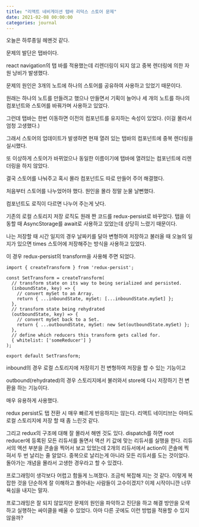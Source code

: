 ```yaml
---
title: "리액트 네비게이션 탭바 리덕스 스토어 문제"
date: 2021-02-08 00:00:00
categories: journal
---
```


오늘은 하루종일 헤멘것 같다.

문제의 발단은 탭바이다.

react navigation의 탭 바를 적용했는데 리렌더링이 되지 않고 중복 렌더링에 의한 자원 낭비가 발생했다.

문제의 원인은 3개의 노트에 하나의 스토어를 공유하여 사용하고 있었기 때문이다.

원래는 하나의 노트를 만들려고 했으나 만들면서 기획이 늘어나 세 개의 노트를 하나의 컴포넌트와 스토어를 바꿔가며 사용하고 있었다.

그런데 탭바는 한번 이동하면 이전의 컴포넌트를 유지하는 속성이 있었다. (이걸 몰라서 엄청 고생했다.)

그래서 스토어의 업데이트가 발생하면 현재 열려 있는 탭바의 컴포넌트에 중복 렌더링을 실시했다.

또 이상하게 스토어가 바뀌었으나 동일한 이름이기에 탭바에 열려있는 컴포넌트에 리렌더링을 하지 않았다.

결국 스토어를 나눠주고 혹시 몰라 컴포넌트도 따로 만들어 주어 해결했다.

처음부터 스토어를 나누었어야 했다. 원인을 몰라 정말 눈물 날뻔했다.

컴포넌트도 로직이 다르면 나누어 주는게 낫다.

기존의 로컬 스토리지 저장 로직도 원래 짠 코드를 redux-persist로 바꾸었다. 탭을 이동할 때 AsyncStorage를 await로 사용하고 있었는데 상당히 느렸기 때문이다.

나는 저장할 때 시간 일지의 경우 날짜키를 달아 변형하여 저장하고 불러올 때 오늘의 일지가 있으면 times 스토어에 저장해주는 방식을 사용하고 있었다.

이 경우 redux-persist의 transform을 사용해 주면 되었다.

```
import { createTransform } from 'redux-persist';

const SetTransform = createTransform(
  // transform state on its way to being serialized and persisted.
  (inboundState, key) => {
    // convert mySet to an Array.
    return { ...inboundState, mySet: [...inboundState.mySet] };
  },
  // transform state being rehydrated
  (outboundState, key) => {
    // convert mySet back to a Set.
    return { ...outboundState, mySet: new Set(outboundState.mySet) };
  },
  // define which reducers this transform gets called for.
  { whitelist: ['someReducer'] }
);

export default SetTransform;
```

inbound의 경우 로컬 스토리지에 저장히기 전 변형하여 저장을 할 수 있는 기능이고

outbound(rehydrated)의 경우 스토리지에서 불러와서 store에 다시 저장하기 전 변환을 하는 기능이다.

매우 유용하게 사용했다.

redux persist도 탭 전환 시 매우 빠르게 반응하지는 않는다. 리액트 네이티브는 아마도 로컬 스토리지에 저장 할 때 좀 느린것 같다.

그리고 redux의 구조에 대해 잘 몰라서 해멘 것도 있다. dispatch를 하면 root reducer에 등록된 모든 리듀서를 돌면서 액션 키 값에 맞는 리듀서를 실행을 한다. 리듀서의 액션 부분을 콘솔을 찍어서 보고 있었는데 2개의 리듀서에서 action이 콘솔에 찍혀서 두 번 날리는 줄 알았다. 중복으로 날리는게 아니라 모든 리듀서를 도는 것이었다. 돌아가는 개념을 몰라서 고생한 경우라고 할 수 있겠다.

프로그래밍이 생각보다 어렵고 함들게 느껴졌다. 조금씩 복잡해 지는 것 같다. 이렇게 복잡한 것을 단순하게 잘 이해하고 풀어내는 사람들이 고수이겠지? 이제 시작이니깐 너무 욕심을 내지는 말자.

프로그래밍은 잘 되지 않았지만 문제의 원인을 파악하고 진단을 하고 해결 방안을 모색하고 실행하는 싸이클을 배울 수 있었다. 아마 다른 곳에도 이런 방법을 적용할 수 있지 않을까?

